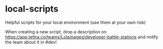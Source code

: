 # local-scripts
Helpful scripts for your local environment (use them at your own risk)

When creating a new script, drop a description on https://app.tettra.co/teams/Lola/pages/developer-battle-stations and notify the team about it in #dev!
